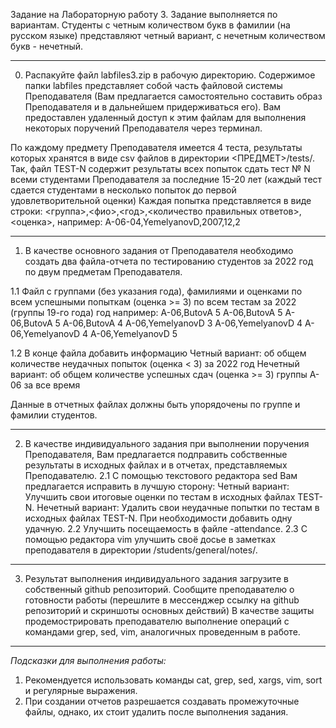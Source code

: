 Задание на Лабораторную работу 3.
Задание выполняется по вариантам. Студенты с четным количеством букв в фамилии (на русском языке) представляют четный вариант, с нечетным количеством букв - нечетный.

-----------------------------------------------------------------------------

0. Распакуйте файл labfiles3.zip в рабочую директорию. 
Содержимое папки labfiles представляет собой часть файловой системы Преподавателя (Вам предлагается самостоятельно составить образ Преподавателя и в дальнейшем придерживаться его). 
Вам предоставлен удаленный доступ к этим файлам для выполнения некоторых поручений Преподавателя через терминал.

По каждому предмету Преподавателя имеется 4 теста, результаты которых хранятся в виде csv файлов в директории <ПРЕДМЕТ>/tests/.
Так, файл TEST-N содержит результаты всех попыток сдать тест № N всеми студентами Преподавателя за последние 15-20 лет (каждый тест сдается студентами в несколько попыток до первой удовлетворительной оценки)
Каждая попытка представляется в виде строки:
<группа>,<фио>,<год>,<количество правильных ответов>,<оценка>, например:
A-06-04,YemelyanovD,2007,12,2

-----------------------------------------------------------------------------

1. В качестве основного задания от Преподавателя необходимо создать два файла-отчета по тестированию студентов за 2022 год по двум предметам Преподавателя.

1.1 Файл с группами (без указания года), фамилиями и оценками по всем успешными попыткам (оценка >= 3) по всем тестам за 2022 (группы 19-го года) год например:
A-06,ButovA 5
A-06,ButovA 5
A-06,ButovA 5
A-06,ButovA 4
A-06,YemelyanovD 3
A-06,YemelyanovD 4
A-06,YemelyanovD 4
A-06,YemelyanovD 5

1.2 В конце файла добавить информацию 
    Четный вариант: об общем количестве неудачных попыток (оценка < 3) за 2022 год
    Нечетный вариант: об общем количестве успешных сдач (оценка >= 3) группы A-06 за все время

Данные в отчетных файлах должны быть упорядочены по группе и фамилии студентов.

-----------------------------------------------------------------------------

2. В качестве индивидуального задания при выполнении поручения Преподавателя, Вам предлагается подправить собственные результаты в исходных файлах и в отчетах, представляемых Преподавателю.
2.1 С помощью текстового редактора sed Вам предлагается исправить в лучшую сторону:
    Четный вариант: Улучшить свои итоговые оценки по тестам в исходных файлах TEST-N.
    Нечетный вариант: Удалить свои неудачные попытки по тестам в исходных файлах TEST-N. При необходимости добавить одну удачную.
2.2 Улучшить посещаемость в файле <group>-attendance.
2.3 С помощью редактора vim улучшить своё досье в заметках преподавателя в директории /students/general/notes/.

-----------------------------------------------------------------------------

3. Результат выполнения индивидуального задания загрузите в собственный github репозиторий. 
Сообщите преподавателю о готовности работы (перешлите в мессенджер ссылку на github репозиторий и скриншоты основных действий)
В качестве защиты продемострировать преподавателю выполнение операций с командами grep, sed, vim, аналогичных проведенным в работе.

-----------------------------------------------------------------------------

*Подсказки для выполнения работы:*
1. Рекомендуется использовать команды cat, grep, sed, xargs, vim, sort и регулярные выражения.
2. При создании отчетов разрешается создавать промежуточные файлы, однако, их стоит удалить после выполнения задания.
